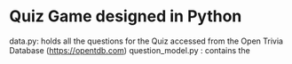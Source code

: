 # Quiz Game designed in Python
data.py: holds all the questions for the Quiz accessed from the Open Trivia Database (https://opentdb.com)
question_model.py : contains the 
